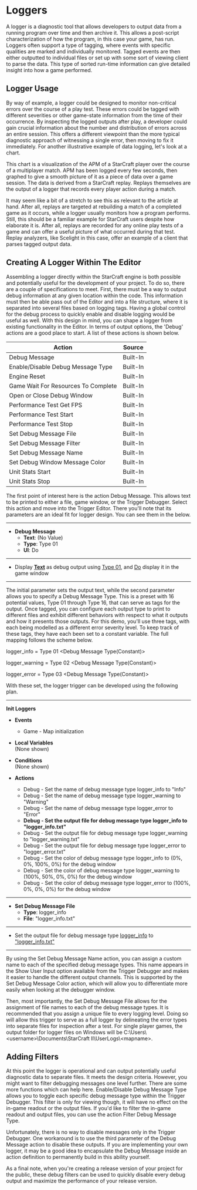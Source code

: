 # Loggers

A logger is a diagnostic tool that allows developers to output data from a running program over time and then archive it. This allows a post-script characterization of how the program, in this case your game, has run. Loggers often support a type of tagging, where events with specific qualities are marked and individually monitored. Tagged events are then either outputted to individual files or set up with some sort of viewing client to parse the data. This type of sorted run-time information can give detailed insight into how a game performed.

## Logger Usage

By way of example, a logger could be designed to monitor non-critical errors over the course of a play test. These errors could be tagged with different severities or other game-state information from the time of their occurrence. By inspecting the logged outputs after play, a developer could gain crucial information about the number and distribution of errors across an entire session. This offers a different viewpoint than the more typical diagnostic approach of witnessing a single error, then moving to fix it immediately. For another illustrative example of data logging, let's look at a chart.

This chart is a visualization of the APM of a StarCraft player over the course of a multiplayer match. APM has been logged every few seconds, then graphed to give a smooth picture of it as a piece of data over a game session. The data is derived from a StarCraft replay. Replays themselves are the output of a logger that records every player action during a match.

It may seem like a bit of a stretch to see this as relevant to the article at hand. After all, replays are targeted at rebuilding a match of a completed game as it occurs, while a logger usually monitors how a program performs. Still, this should be a familiar example for StarCraft users despite how elaborate it is. After all, replays are recorded for any online play tests of a game and can offer a useful picture of what occurred during that test. Replay analyzers, like Scelight in this case, offer an example of a client that parses tagged output data.

## Creating A Logger Within The Editor

Assembling a logger directly within the StarCraft engine is both possible and potentially useful for the development of your project. To do so, there are a couple of specifications to meet. First, there must be a way to output debug information at any given location within the code. This information must then be able pass out of the Editor and into a file structure, where it is separated into several files based on logging tags. Having a global control for the debug process to quickly enable and disable logging would be useful as well. With this design in mind, you can shape a logger from existing functionality in the Editor. In terms of output options, the 'Debug' actions are a good place to start. A list of these actions is shown below.

| Action                              | Source   |
|-------------------------------------|----------|
| Debug Message                       | Built-In |
| Enable/Disable Debug Message Type   | Built-In |
| Engine Reset                        | Built-In |
| Game Wait For Resources To Complete | Built-In |
| Open or Close Debug Window          | Built-In |
| Performance Test Get FPS            | Built-In |
| Performance Test Start              | Built-In |
| Performance Test Stop               | Built-In |
| Set Debug Message File              | Built-In |
| Set Debug Message Filter            | Built-In |
| Set Debug Message Name              | Built-In |
| Set Debug Window Message Color      | Built-In |
| Unit Stats Start                    | Built-In |
| Unit Stats Stop                     | Built-In |

The first point of interest here is the action Debug Message. This allows text to be printed to either a file, game window, or the Trigger Debugger. Select this action and move into the Trigger Editor. There you'll note that its parameters are an ideal fit for logger design. You can see them in the below.

-----------------------------------------------------------------------------------------------------

* **Debug Message**
  * **Text**: (No Value)
  * **Type**: Type 01
  * **UI**: Do

-----------------------------------------------------------------------------------------------------

* Display <u>**Text**</u> as debug output using <u>Type 01</u>, and <u>Do</u> display it in the game window

-----------------------------------------------------------------------------------------------------

The initial parameter sets the output text, while the second parameter allows you to specify a Debug Message Type. This is a preset with 16 potential values, Type 01 through Type 16, that can serve as tags for the output. Once tagged, you can configure each output type to print to different files and exhibit different behaviors with respect to what it outputs and how it presents those outputs. For this demo, you'll use three tags, with each being modelled as a different error severity level. To keep track of these tags, they have each been set to a constant variable. The full mapping follows the scheme below.

logger\_info = Type 01 \<Debug Message Type(Constant)\>

logger\_warning = Type 02 \<Debug Message Type(Constant)\>

logger\_error = Type 03 \<Debug Message Type(Constant)\>

With these set, the logger trigger can be developed using the following plan.

-----------------------------------------------------------------------------------------------------

**Init Loggers**
- **Events**  
  - Game - Map initialization

- **Local Variables**  
  (None shown)

- **Conditions**  
  (None shown)

- **Actions**
  - Debug - Set the name of debug message type logger_info to \"Info\"
  - Debug - Set the name of debug message type logger_warning to \"Warning\"
  - Debug - Set the name of debug message type logger_error to \"Error\"
  - **Debug - Set the output file for debug message type logger_info to \"logger_info.txt\"**
  - Debug - Set the output file for debug message type logger_warning to \"logger_warning.txt\"
  - Debug - Set the output file for debug message type logger_error to \"logger_error.txt\"
  - Debug - Set the color of debug message type logger_info to (0%, 0%, 100%, 0%) for the debug window
  - Debug - Set the color of debug message type logger_warning to (100%, 50%, 0%, 0%) for the debug window
  - Debug - Set the color of debug message type logger_error to (100%, 0%, 0%, 0%) for the debug window

-----------------------------------------------------------------------------------------------------

* **Set Debug Message File**
  * **Type**: logger_info
  * **File**: \"logger_info.txt\"

-----------------------------------------------------------------------------------------------------

* Set the output file for debug message type <u>logger_info</u> to <u>\"logger_info.txt\"</u>

-----------------------------------------------------------------------------------------------------

By using the Set Debug Message Name action, you can assign a custom name to each of the specified debug message types. This name appears in the Show User Input option available from the Trigger Debugger and makes it easier to handle the different output channels. This is supported by the Set Debug Message Color action, which will allow you to differentiate more easily when looking at the debugger window.

Then, most importantly, the Set Debug Message File allows for the assignment of file names to each of the debug message types. It is recommended that you assign a unique file to every logging level. Doing so will allow this trigger to serve as a full logger by delineating the error types into separate files for inspection after a test. For single player games, the output folder for logger files on Windows will be C:\\Users\\\<username\>\\Documents\\StarCraft II\\UserLogs\\\<mapname\>.

## Adding Filters

At this point the logger is operational and can output potentially useful diagnostic data to separate files. It meets the design criteria. However, you might want to filter debugging messages one level further. There are some more functions which can help here. Enable/Disable Debug Message Type allows you to toggle each specific debug message type within the Trigger Debugger. This filter is only for viewing though, it will have no effect on the in-game readout or the output files. If you'd like to filter the in-game readout and output files, you can use the action Filter Debug Message Type.

Unfortunately, there is no way to disable messages only in the Trigger Debugger. One workaround is to use the third parameter of the Debug Message action to disable these outputs. If you are implementing your own logger, it may be a good idea to encapsulate the Debug Message inside an action definition to permanently build in this ability yourself.

As a final note, when you're creating a release version of your project for the public, these debug filters can be used to quickly disable every debug output and maximize the performance of your release version.
